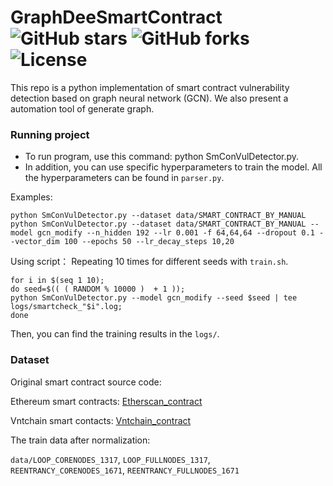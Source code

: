 # GraphDeeSmartContract ![GitHub stars](https://img.shields.io/github/stars/Messi-Q/GraphDeeSmartContract.svg?style=plastic) ![GitHub forks](https://img.shields.io/github/forks/Messi-Q/GraphDeeSmartContract.svg?color=blue&style=plastic) ![License](https://img.shields.io/github/license/Messi-Q/GraphDeeSmartContract.svg?color=blue&style=plastic)

This repo is a python implementation of smart contract vulnerability detection based on graph neural network (GCN). 
We also present a automation tool of generate graph.

### Running project
* To run program, use this command: python SmConVulDetector.py.
* In addition, you can use specific hyperparameters to train the model. All the hyperparameters can be found in `parser.py`.

Examples:
```shell
python SmConVulDetector.py --dataset data/SMART_CONTRACT_BY_MANUAL
python SmConVulDetector.py --dataset data/SMART_CONTRACT_BY_MANUAL --model gcn_modify --n_hidden 192 --lr 0.001 -f 64,64,64 --dropout 0.1 --vector_dim 100 --epochs 50 --lr_decay_steps 10,20 
```

Using script：
Repeating 10 times for different seeds with `train.sh`.
```shell
for i in $(seq 1 10);
do seed=$(( ( RANDOM % 10000 )  + 1 ));
python SmConVulDetector.py --model gcn_modify --seed $seed | tee logs/smartcheck_"$i".log;
done
```
Then, you can find the training results in the `logs/`.


### Dataset
Original smart contract source code:

Ethereum smart contracts:  [Etherscan_contract](https://drive.google.com/open?id=1h9aFFSsL7mK4NmVJd4So7IJlFj9u0HRv)

Vntchain smart contacts: [Vntchain_contract](https://drive.google.com/open?id=1FTb__ERCOGNGM9dTeHLwAxBLw7X5Td4v)

The train data after normalization:

`data/LOOP_CORENODES_1317`, `LOOP_FULLNODES_1317`, `REENTRANCY_CORENODES_1671`, `REENTRANCY_FULLNODES_1671`
